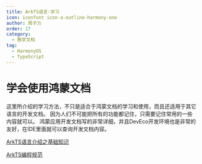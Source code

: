 ```yaml
---
title: ArkTS语言-学习
icon: iconfont icon-a-outline-harmony-one
author: 周子力
order: 17
category:
  - 教学文档
tag:
  - HarmonyOS
  - TypeScript
---
```

# 学会使用鸿蒙文档
这里所介绍的学习方法，不只是适合于鸿蒙文档的学习和使用，而且还适用于其它语言的开发文档。
因为人们不可能把所有的功能都记住，只需要记住常用的一些内容就可以。
鸿蒙应用开发文档写的非常详细，并且DevEco开发环境也是非常的友好，在IDE里面就可以查询开发文档内容。

[ArkTS语言介绍之基础知识](https://developer.huawei.com/consumer/cn/doc/harmonyos-guides/introduction-to-arkts#%E5%9F%BA%E6%9C%AC%E7%9F%A5%E8%AF%86)

[ArkTS编程规范](https://developer.huawei.com/consumer/cn/doc/harmonyos-guides/arkts-coding-style-guide)
